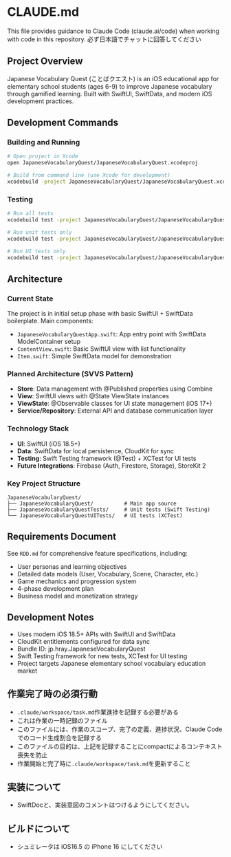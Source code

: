 # CLAUDE.md

This file provides guidance to Claude Code (claude.ai/code) when working with code in this repository.
必ず日本語でチャットに回答してください

## Project Overview
Japanese Vocabulary Quest (ことばクエスト) is an iOS educational app for elementary school students (ages 6-9) to improve Japanese vocabulary through gamified learning. Built with SwiftUI, SwiftData, and modern iOS development practices.

## Development Commands

### Building and Running
```bash
# Open project in Xcode
open JapaneseVocabularyQuest/JapaneseVocabularyQuest.xcodeproj

# Build from command line (use Xcode for development)
xcodebuild -project JapaneseVocabularyQuest/JapaneseVocabularyQuest.xcodeproj -scheme JapaneseVocabularyQuest -destination 'platform=iOS Simulator,name=iPhone 15' build
```

### Testing
```bash
# Run all tests
xcodebuild test -project JapaneseVocabularyQuest/JapaneseVocabularyQuest.xcodeproj -scheme JapaneseVocabularyQuest -destination 'platform=iOS Simulator,name=iPhone 15'

# Run unit tests only
xcodebuild test -project JapaneseVocabularyQuest/JapaneseVocabularyQuest.xcodeproj -scheme JapaneseVocabularyQuest -destination 'platform=iOS Simulator,name=iPhone 15' -only-testing:JapaneseVocabularyQuestTests

# Run UI tests only
xcodebuild test -project JapaneseVocabularyQuest/JapaneseVocabularyQuest.xcodeproj -scheme JapaneseVocabularyQuest -destination 'platform=iOS Simulator,name=iPhone 15' -only-testing:JapaneseVocabularyQuestUITests
```

## Architecture

### Current State
The project is in initial setup phase with basic SwiftUI + SwiftData boilerplate. Main components:
- `JapaneseVocabularyQuestApp.swift`: App entry point with SwiftData ModelContainer setup
- `ContentView.swift`: Basic SwiftUI view with list functionality
- `Item.swift`: Simple SwiftData model for demonstration

### Planned Architecture (SVVS Pattern)
- **Store**: Data management with @Published properties using Combine
- **View**: SwiftUI views with @State ViewState instances
- **ViewState**: @Observable classes for UI state management (iOS 17+)
- **Service/Repository**: External API and database communication layer

### Technology Stack
- **UI**: SwiftUI (iOS 18.5+)
- **Data**: SwiftData for local persistence, CloudKit for sync
- **Testing**: Swift Testing framework (@Test) + XCTest for UI tests
- **Future Integrations**: Firebase (Auth, Firestore, Storage), StoreKit 2

### Key Project Structure
```
JapaneseVocabularyQuest/
├── JapaneseVocabularyQuest/          # Main app source
├── JapaneseVocabularyQuestTests/     # Unit tests (Swift Testing)
└── JapaneseVocabularyQuestUITests/   # UI tests (XCTest)
```

## Requirements Document
See `RDD.md` for comprehensive feature specifications, including:
- User personas and learning objectives
- Detailed data models (User, Vocabulary, Scene, Character, etc.)
- Game mechanics and progression system
- 4-phase development plan
- Business model and monetization strategy

## Development Notes
- Uses modern iOS 18.5+ APIs with SwiftUI and SwiftData
- CloudKit entitlements configured for data sync
- Bundle ID: jp.hray.JapaneseVocabularyQuest
- Swift Testing framework for new tests, XCTest for UI testing
- Project targets Japanese elementary school vocabulary education market

## 作業完了時の必須行動

* `.claude/workspace/task.md`作業進捗を記録する必要がある
* これは作業の一時記録のファイル
* このファイルには、作業のスコープ、完了の定義、進捗状況、Claude Codeでのコード生成割合を記録する
* このファイルの目的は、上記を記録することにcompactによるコンテキスト喪失を防止
* 作業開始と完了時に`.claude/workspace/task.md`を更新すること

## 実装について

* SwiftDocと、実装意図のコメントはつけるようにしてください。

## ビルドについて

* シュミレータは iOS16.5 の iPhone 16 にしてください